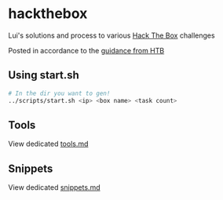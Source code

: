 # hackthebox
Lui's solutions and process to various [Hack The Box](https://hackthebox.com) challenges

Posted in accordance to the [guidance from HTB](https://help.hackthebox.com/en/articles/5188925-streaming-writeups-walkthrough-guidelines)

## Using start.sh
```bash
# In the dir you want to gen!
../scripts/start.sh <ip> <box name> <task count>
```

## Tools
View dedicated [tools.md](tools.md)

## Snippets
View dedicated [snippets.md](snippets.md)